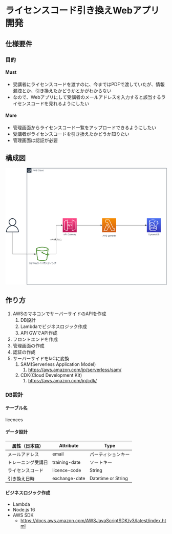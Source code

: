 # ライセンスコード引き換えWebアプリ開発

## 仕様要件

### 目的

#### Must

- 受講者にライセンスコードを渡すのに、今まではPDFで渡していたが、情報漏洩とか、引き換えたかどうかとかがわからない
- なので、Webアプリにして受講者のメールアドレスを入力すると該当するライセンスコードを見れるようにしたい

#### More

- 管理画面からライセンスコード一覧をアップロードできるようにしたい
- 受講者がライセンスコードを引き換えたかどうか知りたい
- 管理画面は認証が必要

## 構成図

![構成図](design.drawio.png)

## 作り方

1. AWSのマネコンでサーバーサイドのAPIを作成
   1. DB設計
   2. Lambdaでビジネスロジック作成
   3. API GWでAPI作成
2. フロントエンドを作成
3. 管理画面の作成
4. 認証の作成
5. サーバーサイドをIaCに変換
   1. SAM(Serverless Application Model)
      1. https://aws.amazon.com/jp/serverless/sam/
   2. CDK(Cloud Development Kit)
      1. https://aws.amazon.com/jp/cdk/

### DB設計

#### テーブル名

licences

#### データ設計

| 属性（日本語）     | Attribute     | Type               |
| ------------------ | ------------- | ------------------ |
| メールアドレス     | email         | パーティションキー |
| トレーニング受講日 | training-date | ソートキー         |
| ライセンスコード   | licence-code  | String             |
| 引き換え日時       | exchange-date | Datetime or String |

#### ビジネスロジック作成

- Lambda
- Node.js 16
- AWS SDK
  - https://docs.aws.amazon.com/AWSJavaScriptSDK/v3/latest/index.html
